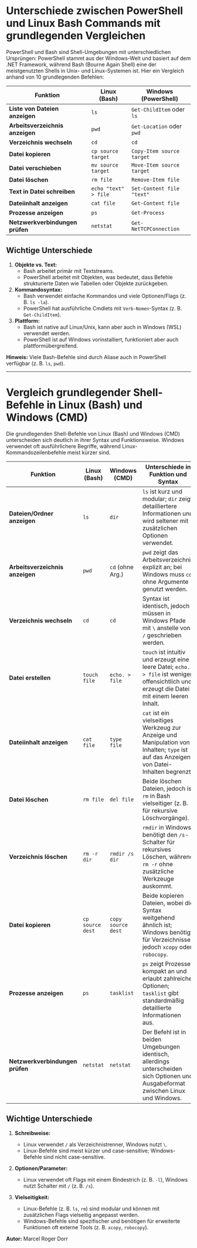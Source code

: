 # Unterschiede zwischen PowerShell und Linux Bash Commands mit grundlegenden Vergleichen

PowerShell und Bash sind Shell-Umgebungen mit unterschiedlichen Ursprüngen: PowerShell stammt aus der Windows-Welt und basiert auf dem .NET Framework, während Bash (Bourne Again Shell) eine der meistgenutzten Shells in Unix- und Linux-Systemen ist. Hier ein Vergleich anhand von 10 grundlegenden Befehlen:

| **Funktion**                  | **Linux (Bash)**      | **Windows (PowerShell)**           |
|-------------------------------|-----------------------|-------------------------------------|
| **Liste von Dateien anzeigen**| `ls`                 | `Get-ChildItem` oder `ls`          |
| **Arbeitsverzeichnis anzeigen**| `pwd`                | `Get-Location` oder `pwd`          |
| **Verzeichnis wechseln**      | `cd`                 | `cd`                               |
| **Datei kopieren**            | `cp source target`   | `Copy-Item source target`          |
| **Datei verschieben**         | `mv source target`   | `Move-Item source target`          |
| **Datei löschen**             | `rm file`            | `Remove-Item file`                 |
| **Text in Datei schreiben**   | `echo "text" > file` | `Set-Content file "text"`          |
| **Dateiinhalt anzeigen**      | `cat file`           | `Get-Content file`                 |
| **Prozesse anzeigen**         | `ps`                 | `Get-Process`                      |
| **Netzwerkverbindungen prüfen**| `netstat`           | `Get-NetTCPConnection`             |

## Wichtige Unterschiede
1. **Objekte vs. Text:** 
   - Bash arbeitet primär mit Textstreams.
   - PowerShell arbeitet mit Objekten, was bedeutet, dass Befehle strukturierte Daten wie Tabellen oder Objekte zurückgeben.
2. **Kommandosyntax:**
   - Bash verwendet einfache Kommandos und viele Optionen/Flags (z. B. `ls -la`).
   - PowerShell hat ausführliche Cmdlets mit `Verb-Nomen`-Syntax (z. B. `Get-ChildItem`).
3. **Plattform:**
   - Bash ist native auf Linux/Unix, kann aber auch in Windows (WSL) verwendet werden.
   - PowerShell ist auf Windows vorinstalliert, funktioniert aber auch plattformübergreifend.

**Hinweis:** Viele Bash-Befehle sind durch Aliase auch in PowerShell verfügbar (z. B. `ls`, `pwd`).

---

# Vergleich grundlegender Shell-Befehle in Linux (Bash) und Windows (CMD)

Die grundlegenden Shell-Befehle von Linux (Bash) und Windows (CMD) unterscheiden sich deutlich in ihrer Syntax und Funktionsweise. Windows verwendet oft ausführlichere Begriffe, während Linux-Kommandozeilenbefehle meist kürzer sind.

| **Funktion**                  | **Linux (Bash)** | **Windows (CMD)** | **Unterschiede in Funktion und Syntax**                                                                                                                                     |
|-------------------------------|------------------|-------------------|---------------------------------------------------------------------------------------------------------------------------------------------------------------------------|
| **Dateien/Ordner anzeigen**   | `ls`            | `dir`             | `ls` ist kurz und modular; `dir` zeigt detailliertere Informationen und wird seltener mit zusätzlichen Optionen verwendet.                                                 |
| **Arbeitsverzeichnis anzeigen** | `pwd`           | `cd` (ohne Arg.)  | `pwd` zeigt das Arbeitsverzeichnis explizit an; bei Windows muss `cd` ohne Argumente genutzt werden.                                                                      |
| **Verzeichnis wechseln**      | `cd`            | `cd`              | Syntax ist identisch, jedoch müssen in Windows Pfade mit `\` anstelle von `/` geschrieben werden.                                                                          |
| **Datei erstellen**           | `touch file`    | `echo. > file`    | `touch` ist intuitiv und erzeugt eine leere Datei; `echo. > file` ist weniger offensichtlich und erzeugt die Datei mit einem leeren Inhalt.                                |
| **Dateiinhalt anzeigen**      | `cat file`      | `type file`       | `cat` ist ein vielseitiges Werkzeug zur Anzeige und Manipulation von Inhalten; `type` ist auf das Anzeigen von Datei-Inhalten begrenzt.                                   |
| **Datei löschen**             | `rm file`       | `del file`        | Beide löschen Dateien, jedoch ist `rm` in Bash vielseitiger (z. B. für rekursive Löschvorgänge).                                                                          |
| **Verzeichnis löschen**       | `rm -r dir`     | `rmdir /s dir`    | `rmdir` in Windows benötigt den `/s`-Schalter für rekursives Löschen, während `rm -r` ohne zusätzliche Werkzeuge auskommt.                                                |
| **Datei kopieren**            | `cp source dest`| `copy source dest`| Beide kopieren Dateien, wobei die Syntax weitgehend ähnlich ist; Windows benötigt für Verzeichnisse jedoch `xcopy` oder `robocopy`.                                       |
| **Prozesse anzeigen**         | `ps`            | `tasklist`        | `ps` zeigt Prozesse kompakt an und erlaubt zahlreiche Optionen; `tasklist` gibt standardmäßig detaillierte Informationen aus.                                             |
| **Netzwerkverbindungen prüfen** | `netstat`       | `netstat`         | Der Befehl ist in beiden Umgebungen identisch, allerdings unterscheiden sich Optionen und Ausgabeformat zwischen Linux und Windows.                                       |

## Wichtige Unterschiede

1. **Schreibweise:**
   - Linux verwendet `/` als Verzeichnistrenner, Windows nutzt `\`.
   - Linux-Befehle sind meist kürzer und case-sensitive; Windows-Befehle sind nicht case-sensitive.

2. **Optionen/Parameter:**
   - Linux verwendet oft Flags mit einem Bindestrich (z. B. `-l`), Windows nutzt Schalter mit `/` (z. B. `/s`).

3. **Vielseitigkeit:**
   - Linux-Befehle (z. B. `ls`, `rm`) sind modular und können mit zusätzlichen Flags vielseitig angepasst werden.
   - Windows-Befehle sind spezifischer und benötigen für erweiterte Funktionen oft externe Tools (z. B. `xcopy`, `robocopy`).


**Autor:** Marcel Roger Dorr